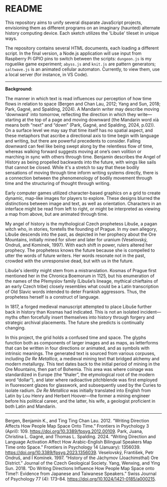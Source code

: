 # README

This repository aims to unify several disparate JavaScript projects, envisioning them as different programs on an imaginary (haunted) alternate history computing device. Each sketch utilizes the 'Libuše' tileset in unique ways.

The repository contains several HTML documents, each loading a different script. In the final version, a Node.js application will use input from Raspberry Pi GPIO pins to switch between the scripts: `dungeon.js` is my roguelike game experiment; `abyss.js` and `knit.js` are pattern generators; `saltwave.js` is an animated cellular automaton. Currently, to view them, use a local server (for instance, in VS Code).

___

**Background:**

The manner in which text is read influences our perception of how time flows in relation to space (Bergen and Chan Lau, 2012; Yang and Sun, 2018; Park, Gagné, and Spalding, 2024). A Mandarin writer may describe moving 'downward' into tomorrow, reflecting the direction in which they write—starting at the top of a page and moving downward (the Mandarin word xià means both “next” and “down” (Park, Gagné, and Spalding, 2024, p.02)). On a surface level we may say that time itself has no spatial aspect, and these metaphors that ascribe a directional axis to time begin with language and writing, but there are powerful precedents to consider. Falling downward can feel like being swept along by the relentless flow of time, whereas walking forward suggests moving at one’s own volition or marching in sync with others through time. Benjamin describes the Angel of History as being propelled backwards into the future, with wings like sails that cannot be closed. While it's a stretch to say that these bodily sensations of moving through time inform writing systems directly, there is a connection between the phenomenology of bodily movement through time and the structuring of thought through writing.

Early computer games utilized character-based graphics on a grid to create dynamic, map-like images for players to explore. These designs blurred the distinctions between image and text, as well as orientation. Characters in an interface might be read from left to right, or might be interpreted as viewing a map from above, but are animated through time.

My angel of history is the mythological Czech prophetess Libuše, a pagan witch who, in stories, foretells the founding of Prague. In my own allegory, Libuše descends into the past, as depicted in her prophecy about the Ore Mountains, initially mined for silver and later for uranium (Veselovský, Ondruš, and Komínek, 1997). With each shift in power, rulers altered her prophecy. The prophetess knows the future because she is compelled to utter the words of future writers. Her words resonate not in the past, crowded with the unresponsive dead, but with us in the future.

Libuše's identity might stem from a mistranslation. Kosmas of Prague first mentioned her in the Chronica Boemorum in 1125, but his enumeration of the names of the Přemyslov family (Libuše’s lineage, mythical chieftains of an early Czech tribe) closely resembles what could be a Latin transcription of Old Slavic words intended to deter Frankish aggressors. Thus, the prophetess herself is a construct of language.

In 1817, a forged medieval manuscript attempted to place Libuše further back in history than Kosmas had indicated. This is not an isolated incident—myths often forcefully insert themselves into history through forgery and strategic archival placements. The future she predicts is continually changing.

In this project, the grid holds a confused time and space. The glyphs function both as components of larger images and as maps, as letterforms that can be written in four directions or animated, and as symbols with intrinsic meanings. The generated text is sourced from various corpuses, including *De Re Metallica*, a medieval mining text that bridged alchemy and modern metallurgy. This text dates back to the initial period of mining in the Ore Mountains, then part of Bohemia. This area was where coinage was standardized in Europe (the “thaler”, the etymological root of the modern word “dollar”), and later where radioactive pitchblende was first employed in fluorescent glazes for glasswork, and subsequently used by the Curies to isolate radium. *De Re Metallica* was initially translated into English from Latin by Lou Henry and Herbert Hoover—the former a mining engineer before his political career, and the latter, his wife, a geologist proficient in both Latin and Mandarin.

---

Bergen, Benjamin K., and Ting Ting Chan Lau. 2012. “Writing Direction Affects How People Map Space Onto Time.” Frontiers in Psychology 3 (April): 109. <https://doi.org/10.3389/fpsyg.2012.00109>.
Park, Juana, Christina L. Gagné, and Thomas L. Spalding. 2024. “Writing Direction and Language Activation Affect How Arabic-English Bilingual Speakers Map Time onto Space.” Frontiers in Psychology 14 (January): 1356039. <https://doi.org/10.3389/fpsyg.2023.1356039>.
Veselovský, František, Petr Ondruš, and Í Komínek. 1997. “History of the Jáchymov (Joachimsthal) Ore District.” Journal of the Czech Geological Society.
Yang, Wenxing, and Ying Sun. 2018. “Do Writing Directions Influence How People Map Space onto Time?: Evidence from Japanese and Taiwanese Speakers.” Swiss Journal of Psychology 77 (4): 173–84. <https://doi.org/10.1024/1421-0185/a000215>.
